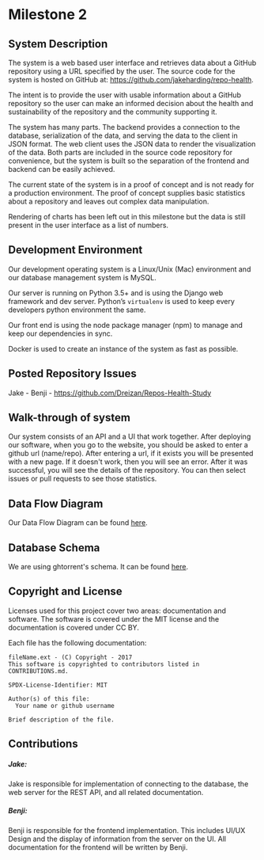 # Milestone 2    

## System Description

The system is a web based user interface and retrieves data about a GitHub repository using a URL specified by the user. The source code for the system is hosted on GitHub at: https://github.com/jakeharding/repo-health.

The intent is to provide the user with usable information about a GitHub repository so the user can make an informed decision about the health and sustainability of the repository and the community supporting it.

The system has many parts.  The backend provides a connection to the database, serialization of the data, and serving the data to the client in JSON format. The web client uses the JSON data to render the visualization of the data.  Both parts are included in the source code repository for convenience, but the system is built so the separation of the frontend and backend can be easily achieved.

The current state of the system is in a proof of concept and is not ready for a production environment.  The proof of concept supplies basic statistics about a repository and leaves out complex data manipulation.

Rendering of charts has been left out in this milestone but the data is still present in the user interface as a list of numbers.

## Development Environment
Our development operating system is a Linux/Unix (Mac) environment and our database management system is MySQL. 

Our server is running on Python 3.5+ and is using the Django web framework and dev server. Python’s `virtualenv` is used to keep every developers python environment the same.

Our front end is using the node package manager (npm) to manage and keep our dependencies in sync.

Docker is used to create an instance of the system as fast as possible.

## Posted Repository Issues
Jake - 
Benji - https://github.com/Dreizan/Repos-Health-Study

## Walk-through of system
Our system consists of an API and a UI that work together. After deploying our software, when you go to the website, you should be asked to enter a github url (name/repo). After entering a url,
if it exists you will be presented with a new page. If it doesn't work, then you will see an error. After it was successful, you will see the details of the repository. You can then
select issues or pull requests to see those statistics.

## Data Flow Diagram
Our Data Flow Diagram can be found [here](https://github.com/jakeharding/repo-health/blob/master/docs/Data%20Flow%20Diagram.pdf).

## Database Schema
We are using ghtorrent's schema. It can be found [here](http://ghtorrent.org/files/schema.pdf).

## Copyright and License
Licenses used for this project cover two areas: documentation and software.  The software is covered under the MIT license and the documentation is covered under CC BY.

Each file has the following documentation: 

```
fileName.ext - (C) Copyright - 2017
This software is copyrighted to contributors listed in CONTRIBUTIONS.md.

SPDX-License-Identifier: MIT

Author(s) of this file:
  Your name or github username

Brief description of the file.
```

## Contributions
##### Jake:
Jake is responsible for implementation of connecting to the database, the web server for the REST API, and all related documentation. 

##### Benji:
Benji is responsible for the frontend implementation. This includes UI/UX Design and the display of information from the server on the UI. All documentation for the frontend will be written by Benji.
